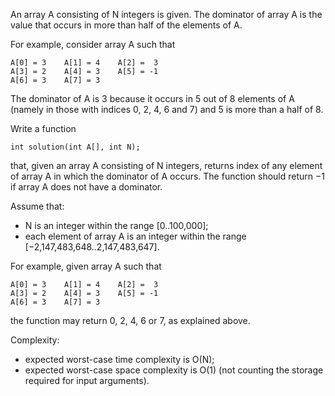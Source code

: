 An array A consisting of N integers is given. The dominator of array A is the value that occurs in more than half of the elements of A.

For example, consider array A such that
```text
A[0] = 3    A[1] = 4    A[2] =  3
A[3] = 2    A[4] = 3    A[5] = -1
A[6] = 3    A[7] = 3
```
The dominator of A is 3 because it occurs in 5 out of 8 elements of A (namely in those with indices 0, 2, 4, 6 and 7) and 5 is more than a half of 8.

Write a function
```text
int solution(int A[], int N);
```
that, given an array A consisting of N integers, returns index of any element of array A in which the dominator of A occurs. The function should return −1 if array A does not have a dominator.

Assume that:
* N is an integer within the range [0..100,000];
* each element of array A is an integer within the range [−2,147,483,648..2,147,483,647].

For example, given array A such that
```text
A[0] = 3    A[1] = 4    A[2] =  3
A[3] = 2    A[4] = 3    A[5] = -1
A[6] = 3    A[7] = 3
```
the function may return 0, 2, 4, 6 or 7, as explained above.

Complexity:
* expected worst-case time complexity is O(N);
* expected worst-case space complexity is O(1) (not counting the storage required for input arguments).
